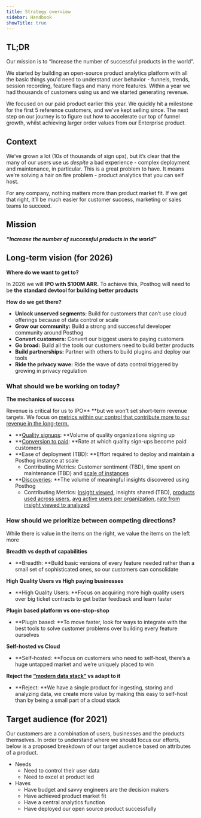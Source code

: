 ```yaml
---
title: Strategy overview
sidebar: Handbook
showTitle: true
---
```


## TL;DR
Our mission is to “Increase the number of successful products in the world”.

We started by building an open-source product analytics platform with all the basic things you'd need to understand user behavior - funnels, trends, session recording, feature flags and many more features. Within a year we had thousands of customers using us and we started generating revenue.

We focused on our paid product earlier this year. We quickly hit a milestone for the first 5 reference customers, and we've kept selling since. The next step on our journey is to figure out how to accelerate our top of funnel growth, whilst achieving larger order values from our Enterprise product.

## Context

We’ve grown a lot (10s of thousands of sign ups), but it’s clear that the many of our users use us *despite* a bad experience - complex deployment and maintenance, in particular. This is a great problem to have. It means we’re solving a hair on fire problem - product analytics that you can self host.

For any company, nothing matters more than product market fit. If we get that right, it’ll be much easier for customer success, marketing or sales teams to succeed.

## Mission

**_“Increase the number of successful products in the world”_**

## Long-term vision (for 2026)

**Where do we want to get to?**

In 2026 we will **IPO with $100M ARR.** To achieve this, Posthog will need to be **the standard devtool for building better products**

**How do we get there?**

* **Unlock unserved segments:** Build for customers that can’t use cloud offerings because of data control or scale
* **Grow our community:** Build a strong and successful developer community around Posthog
* **Convert customers:** Convert our biggest users to paying customers
* **Go broad:** Build all the tools our customers need to build better products
* **Build partnerships:** Partner with others to build plugins and deploy our tools
* **Ride the privacy wave:** Ride the wave of data control triggered by growing in privacy regulation


### What should we be working on today?

**The mechanics of success**

Revenue is critical for us to IPO** **but we won't set short-term revenue targets. We focus on [metrics within our control that contribute more to our revenue in the long-term.](https://app.posthog.com/dashboard/20464)

* **[Quality signups](https://app.posthog.com/insights/ujGv0WqI?events=%5B%5D&actions=%5B%7B%22id%22%3A%2212308%22%2C%22math%22%3A%22dau%22%2C%22name%22%3A%22High%20quality%20sign%20ups%22%2C%22type%22%3A%22actions%22%2C%22order%22%3A0%7D%5D&display=ActionsLineGraph&insight=TRENDS&interval=week&date_from=-90d&new_entity=%5B%5D&properties=%5B%7B%22key%22%3A%22is_organization_first_user%22%2C%22type%22%3A%22event%22%2C%22value%22%3A%5B%22true%22%5D%2C%22operator%22%3A%22exact%22%7D%2C%7B%22key%22%3A%22hubspot_score%22%2C%22type%22%3A%22person%22%2C%22value%22%3A%2270%22%2C%22operator%22%3A%22gt%22%7D%5D&breakdown_type&filter_test_accounts=true#fromDashboard=20464): **Volume of quality organizations signing up 
* **[Conversion to paid](https://app.posthog.com/insights/M5KDFdvX?events=%5B%5D&actions=%5B%7B%22id%22%3A%2212308%22%2C%22name%22%3A%22High%20quality%20sign%20ups%22%2C%22type%22%3A%22actions%22%2C%22order%22%3A0%2C%22properties%22%3A%5B%7B%22key%22%3A%22is_organization_first_user%22%2C%22type%22%3A%22event%22%2C%22value%22%3A%5B%22true%22%5D%2C%22operator%22%3A%22exact%22%7D%2C%7B%22key%22%3A%22realm%22%2C%22type%22%3A%22event%22%2C%22value%22%3A%5B%22cloud%22%5D%2C%22operator%22%3A%22exact%22%7D%5D%7D%2C%7B%22id%22%3A%2212299%22%2C%22name%22%3A%22User%20paid%20on%20cloud%20or%20self%20hosted%22%2C%22type%22%3A%22actions%22%2C%22order%22%3A1%7D%5D&display=FunnelViz&insight=FUNNELS&interval=week&date_from=-30d&exclusions=%5B%5D&properties=%5B%5D&funnel_to_step=1&funnel_viz_type=trends&funnel_from_step=0&filter_test_accounts=true&funnel_window_interval=12&funnel_window_interval_unit=month#fromDashboard=20464): **Rate at which quality sign-ups become paid customers
* **Ease of deployment (TBD): **Effort required to deploy and maintain a Posthog instance at scale
    * Contributing Metrics: Customer sentiment (TBD), time spent on maintenance (TBD) and [scale of instances](https://app.posthog.com/insights/x8T5a1J4?insight=TRENDS&interval=day&actions=%5B%5D&events=%5B%7B%22id%22%3A%22instance%20status%20report%22%2C%22name%22%3A%22instance%20status%20report%22%2C%22type%22%3A%22events%22%2C%22order%22%3A0%2C%22properties%22%3A%5B%7B%22key%22%3A%22events_count_total%22%2C%22value%22%3A%22100000000%22%2C%22operator%22%3A%22gt%22%2C%22type%22%3A%22group%22%2C%22group_type_index%22%3A1%7D%5D%2C%22math%22%3A%22unique_group%22%2C%22math_group_type_index%22%3A1%7D%5D&properties=%5B%5D&filter_test_accounts=false&new_entity=%5B%5D&display=ActionsBarValue&date_from=-90d)
* **[Discoveries](https://app.posthog.com/insights/O4R-Frza?events=%5B%5D&actions=%5B%7B%22id%22%3A%2210784%22%2C%22math%22%3A%22total%22%2C%22name%22%3A%22Discoveries%22%2C%22type%22%3A%22actions%22%2C%22order%22%3A0%7D%5D&display=ActionsLineGraph&insight=TRENDS&interval=week&date_from=-90d&new_entity=%5B%5D&properties=%5B%5D&breakdown_type&filter_test_accounts=true#fromDashboard=20464): **The volume of meaningful insights discovered using Posthog
    * Contributing Metrics: [Insight viewed](https://app.posthog.com/insights/rK1gVlAi/edit?insight=TRENDS&display=ActionsLineGraph&actions=%5B%5D&events=%5B%7B%22id%22%3A%22insight%20viewed%22%2C%22name%22%3A%22insight%20viewed%22%2C%22type%22%3A%22events%22%2C%22order%22%3A0%7D%5D&properties=%5B%5D&filter_test_accounts=false&new_entity=%5B%5D&interval=week&date_from=-90d), insights shared (TBD), [products used across users](https://app.posthog.com/insights/7lCZsIPO?events=%5B%7B%22id%22%3A%22insight%20loaded%22%2C%22math%22%3A%22unique_group%22%2C%22name%22%3A%22insight%20loaded%22%2C%22type%22%3A%22events%22%2C%22order%22%3A0%2C%22math_group_type_index%22%3A0%7D%5D&actions=%5B%7B%22id%22%3A%224959%22%2C%22name%22%3A%22KFA%20-%20Feature%20flags%22%2C%22type%22%3A%22actions%22%2C%22order%22%3A1%7D%2C%7B%22id%22%3A%223091%22%2C%22name%22%3A%22KFA%20-%20Session%20recordings%22%2C%22type%22%3A%22actions%22%2C%22order%22%3A2%7D%2C%7B%22id%22%3A%226868%22%2C%22name%22%3A%22Tried%20Plugins%22%2C%22type%22%3A%22actions%22%2C%22order%22%3A3%7D%5D&display=FunnelViz&insight=FUNNELS&interval=day&date_from=-90d&exclusions=%5B%5D&properties=%5B%5D&funnel_to_step=3&funnel_viz_type=steps&funnel_from_step=0&funnel_order_type=unordered&filter_test_accounts=true&funnel_window_interval=12&funnel_window_interval_unit=month#fromDashboard=20464), [avg active users per organization](https://app.posthog.com/insights/09GUvJKq/edit?insight=TRENDS&display=ActionsLineGraph&actions=%5B%7B%22id%22%3A%225043%22%2C%22type%22%3A%22actions%22%2C%22order%22%3A1%2C%22name%22%3A%22App%20Pageview%20-%20Logged%20in%22%2C%22math%22%3A%22dau%22%7D%5D&events=%5B%7B%22id%22%3A%22%24pageview%22%2C%22name%22%3A%22%24pageview%22%2C%22type%22%3A%22events%22%2C%22order%22%3A0%2C%22math%22%3A%22unique_group%22%2C%22math_group_type_index%22%3A0%7D%5D&properties=%5B%5D&filter_test_accounts=false&new_entity=%5B%5D&formula=B%2FA&interval=week&date_from=-90d), [rate from insight viewed to analyzed](https://app.posthog.com/insights/2PnHWW87?insight=TRENDS&display=ActionsLineGraph&actions=%5B%5D&events=%5B%7B%22id%22%3A%22insight%20viewed%22%2C%22name%22%3A%22insight%20viewed%22%2C%22type%22%3A%22events%22%2C%22order%22%3A0%7D%2C%7B%22id%22%3A%22insight%20analyzed%22%2C%22type%22%3A%22events%22%2C%22order%22%3A1%2C%22name%22%3A%22insight%20analyzed%22%7D%5D&properties=%5B%5D&filter_test_accounts=false&new_entity=%5B%5D&formula=B%2FA&interval=week&date_from=-90d)


### How should we prioritize between competing directions?

While there is value in the items on the right, we value the items on the left more

**Breadth vs depth of capabilities**

* **Breadth: **Build basic versions of every feature needed rather than a small set of sophisticated ones, so our customers can consolidate

**High Quality Users vs High paying businesses**

* **High Quality Users: **Focus on acquiring more high quality users over big ticket contracts to get better feedback and learn faster

**Plugin based platform vs one-stop-shop**

* **Plugin based: **To move faster, look for ways to integrate with the best tools to solve customer problems over building every feature ourselves

**Self-hosted vs Cloud**

* **Self-hosted: **Focus on customers who need to self-host, there’s a huge untapped market and we’re uniquely placed to win

**Reject the [“modern data stack”](https://www.analytics8.com/blog/what-is-the-modern-data-stack-and-why-should-you-be-excited-about-it/) vs adapt to it**

* **Reject: **We have a single product for ingesting, storing and analyzing data, we create more value by making this easy to self-host than by being a small part of a cloud stack

## Target audience (for 2021)

Our customers are a combination of users, businesses and the products themselves. In order to understand where we should focus our efforts, below is a proposed breakdown of our target audience based on attributes of a product. 

* Needs
  * Need to control their user data
  * Need to excel at product led 
* Haves
  * Have budget and savvy engineers are the decision makers
  * Have achieved product market fit
  * Have a central analytics function
  * Have deployed our open source product successfully